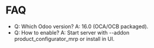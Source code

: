 # FAQ

- Q: Which Odoo version? A: 16.0 (OCA/OCB packaged).
- Q: How to enable? A: Start server with --addon product_configurator_mrp or install in UI.
